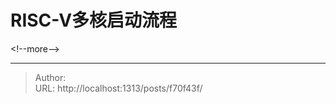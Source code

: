 # RISC-V多核启动流程


&lt;!--more--&gt;


---

> Author:   
> URL: http://localhost:1313/posts/f70f43f/  

